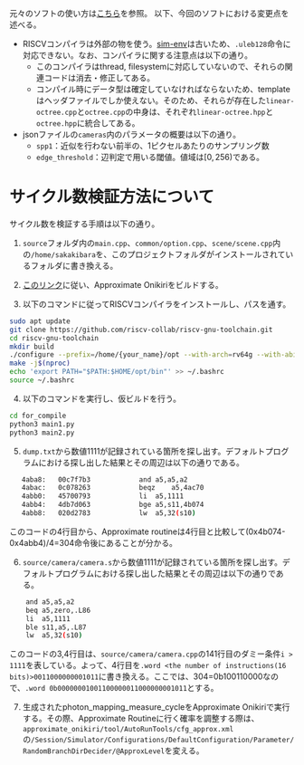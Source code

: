 元々のソフトの使い方は[こちら](https://github.com/linusmossberg/monte-carlo-ray-tracer/blob/master/README.md)を参照。
以下、今回のソフトにおける変更点を述べる。

- RISCVコンパイラは外部の物を使う。[sim-env](https://github.com/shioyadan/sim-env/tree/master)は古いため、```.uleb128```命令に対応できない。なお、コンパイラに関する注意点は以下の通り。
    - このコンパイラはthread, filesystemに対応していないので、それらの関連コードは消去・修正してある。
    - コンパイル時にデータ型は確定していなければならないため、templateはヘッダファイルでしか使えない。そのため、それらが存在した```linear-octree.cpp```と```octree.cpp```の中身は、それぞれ```linear-octree.hpp```と```octree.hpp```に統合してある。
- jsonファイルの```cameras```内のパラメータの概要は以下の通り。
    - ```spp1```：近似を行わない前半の、1ピクセルあたりのサンプリング数
    - ```edge_threshold```：辺判定で用いる閾値。値域は$[0,256)$である。

# サイクル数検証方法について
サイクル数を検証する手順は以下の通り。
1. ```source```フォルダ内の```main.cpp```、```common/option.cpp```、```scene/scene.cpp```内の```/home/sakakibara```を、このプロジェクトフォルダがインストールされているフォルダに書き換える。

2. [このリンク](http://geopelia.mtl.t.u-tokyo.ac.jp/sakakibara/approximate_onikiri)に従い、Approximate Onikiriをビルドする。

3. 以下のコマンドに従ってRISCVコンパイラをインストールし、パスを通す。
```bash
sudo apt update
git clone https://github.com/riscv-collab/riscv-gnu-toolchain.git
cd riscv-gnu-toolchain
mkdir build
./configure --prefix=/home/{your_name}/opt --with-arch=rv64g --with-abi=lp64d
make -j$(nproc)
echo 'export PATH="$PATH:$HOME/opt/bin"' >> ~/.bashrc
source ~/.bashrc
```

4. 以下のコマンドを実行し、仮ビルドを行う。
```bash
cd for_compile
python3 main1.py
python3 main2.py
```

5. ```dump.txt```から数値1111が記録されている箇所を探し出す。デフォルトプログラムにおける探し出した結果とその周辺は以下の通りである。
```bash
   4aba8:	00c7f7b3          	and	a5,a5,a2
   4abac:	0c078263          	beqz	a5,4ac70
   4abb0:	45700793          	li	a5,1111
   4abb4:	4db7d063          	bge	a5,s11,4b074
   4abb8:	020d2783          	lw	a5,32(s10)
```
このコードの4行目から、Approximate routineは4行目と比較して(0x4b074-0x4abb4)/4=304命令後にあることが分かる。

6. ```source/camera/camera.s```から数値1111が記録されている箇所を探し出す。デフォルトプログラムにおける探し出した結果とその周辺は以下の通りである。
```bash
	and	a5,a5,a2
	beq	a5,zero,.L86
	li	a5,1111
	ble	s11,a5,.L87
	lw	a5,32(s10)
```
このコードの3,4行目は、```source/camera/camera.cpp```の141行目のダミー条件```i > 1111```を表している。よって、4行目を```.word <the number of instructions(16 bits)>0011000000001011```に書き換える。ここでは、304=0b100110000なので、```.word 0b00000001001100000011000000001011```とする。

7. 生成されたphoton_mapping_measure_cycleをApproximate Onikiriで実行する。その際、Approximate Routineに行く確率を調整する際は、```approximate_onikiri/tool/AutoRunTools/cfg_approx.xml```の```/Session/Simulator/Configurations/DefaultConfiguration/Parameter/RandomBranchDirDecider/@ApproxLevel```を変える。